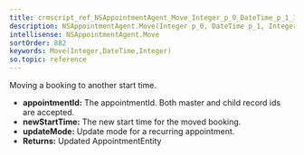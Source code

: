```yaml
---
title: crmscript_ref_NSAppointmentAgent_Move_Integer_p_0_DateTime_p_1_Integer_p_2
description: NSAppointmentAgent.Move(Integer p_0, DateTime p_1, Integer p_2)
intellisense: NSAppointmentAgent.Move
sortOrder: 882
keywords: Move(Integer,DateTime,Integer)
so.topic: reference
---
```



Moving a booking to another start time.



* **appointmentId:** The appointmentId. Both master and child record ids are accepted.
* **newStartTime:** The new start time for the moved booking.
* **updateMode:** Update mode for a recurring appointment.
* **Returns:** Updated AppointmentEntity


